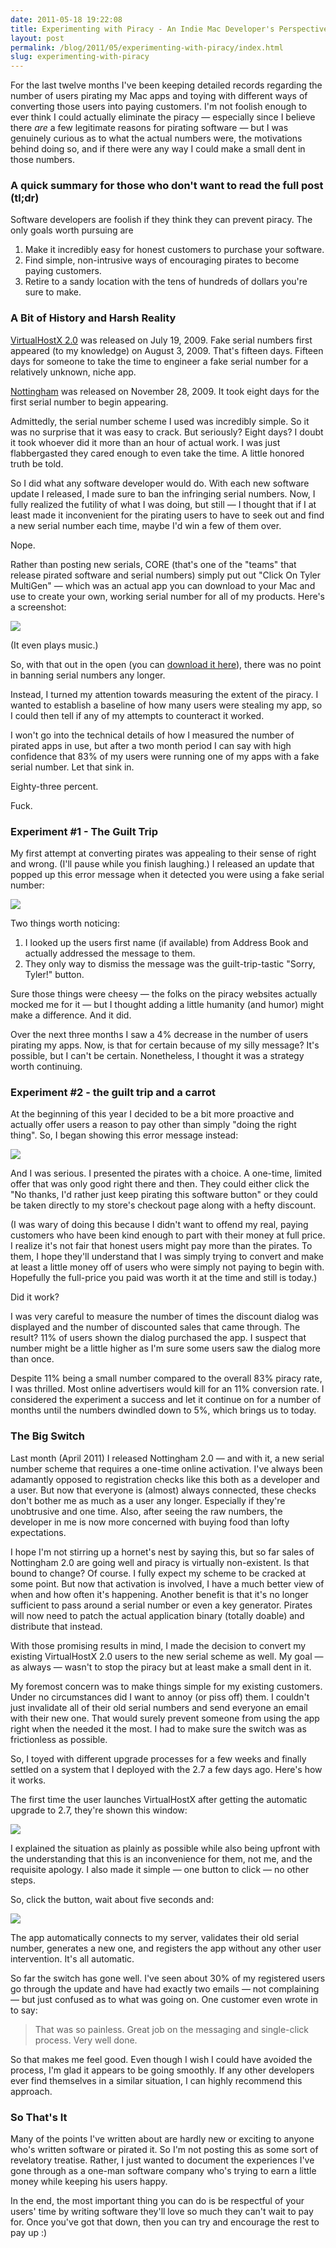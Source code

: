 ```yaml
---
date: 2011-05-18 19:22:08
title: Experimenting with Piracy - An Indie Mac Developer's Perspective
layout: post
permalink: /blog/2011/05/experimenting-with-piracy/index.html
slug: experimenting-with-piracy
---
```

For the last twelve months I've been keeping detailed records regarding the number of users pirating my Mac apps and toying with different ways of converting those users into paying customers. I'm not foolish enough to ever think I could actually eliminate the piracy &mdash; especially since I believe there *are* a few legitimate reasons for pirating software &mdash; but I was genuinely curious as to what the actual numbers were, the motivations behind doing so, and if there were any way I could make a small dent in those numbers.

### A quick summary for those who don't want to read the full post (tl;dr) ###

Software developers are foolish if they think they can prevent piracy. The only goals worth pursuing are

1. Make it incredibly easy for honest customers to purchase your software.
2. Find simple, non-intrusive ways of encouraging pirates to become paying customers.
3. Retire to a sandy location with the tens of hundreds of dollars you're sure to make.

### A Bit of History and Harsh Reality ###

[VirtualHostX 2.0](http://clickontyler.com/virtualhostx/) was released on July 19, 2009. Fake serial numbers first appeared (to my knowledge) on August 3, 2009. That's fifteen days. Fifteen days for someone to take the time to engineer a fake serial number for a relatively unknown, niche app.

[Nottingham](http://clickontyler.com/nottingham/) was released on November 28, 2009. It took eight days for the first serial number to begin appearing.

Admittedly, the serial number scheme I used was incredibly simple. So it was no surprise that it was easy to crack. But seriously? Eight days? I doubt it took whoever did it more than an hour of actual work. I was just flabbergasted they cared enough to even take the time. A little honored truth be told.

So I did what any software developer would do. With each new software update I released, I made sure to ban the infringing serial numbers. Now, I fully realized the futility of what I was doing, but still &mdash; I thought that if I at least made it inconvenient for the pirating users to have to seek out and find a new serial number each time, maybe I'd win a few of them over.

Nope.

Rather than posting new serials, CORE (that's one of the "teams" that release pirated software and serial numbers) simply put out "Click On Tyler MultiGen" &mdash; which was an actual app you can download to your Mac and use to create your own, working serial number for all of my products. Here's a screenshot:

<img src="http://cdn.clickontyler.com/blog/core.png">

(It even plays music.)

So, with that out in the open (you can [download it here](http://cdn.clickontyler.com/blog/clicky.zip)), there was no point in banning serial numbers any longer.

Instead, I turned my attention towards measuring the extent of the piracy. I wanted to establish a baseline of how many users were stealing my app, so I could then tell if any of my attempts to counteract it worked.

I won't go into the technical details of how I measured the number of pirated apps in use, but after a two month period I can say with high confidence that 83% of my users were running one of my apps with a fake serial number. Let that sink in.

Eighty-three percent.

Fuck.

### Experiment #1 - The Guilt Trip ###

My first attempt at converting pirates was appealing to their sense of right and wrong. (I'll pause while you finish laughing.) I released an update that popped up this error message when it detected you were using a fake serial number:

<img src="http://cdn.clickontyler.com/blog/guilttrip1.png">

Two things worth noticing:

1. I looked up the users first name (if available) from Address Book and actually addressed the message to them.
2. They only way to dismiss the message was the guilt-trip-tastic "Sorry, Tyler!" button.

Sure those things were cheesy &mdash; the folks on the piracy websites actually mocked me for it &mdash; but I thought adding a little humanity (and humor) might make a difference. And it did.

Over the next three months I saw a 4% decrease in the number of users pirating my apps. Now, is that for certain because of my silly message? It's possible, but I can't be certain. Nonetheless, I thought it was a strategy worth continuing.

### Experiment #2 - the guilt trip and a carrot ###

At the beginning of this year I decided to be a bit more proactive and actually offer users a reason to pay other than simply "doing the right thing". So, I began showing this error message instead:

<img src="http://cdn.clickontyler.com/blog/deal.png">

And I was serious. I presented the pirates with a choice. A one-time, limited offer that was only good right there and then. They could either click the "No thanks, I'd rather just keep pirating this software button" or they could be taken directly to my store's checkout page along with a hefty discount.

(I was wary of doing this because I didn't want to offend my real, paying customers who have been kind enough to part with their money at full price. I realize it's not fair that honest users might pay more than the pirates. To them, I hope they'll understand that I was simply trying to convert and make at least a little money off of users who were simply not paying to begin with. Hopefully the full-price you paid was worth it at the time and still is today.)

Did it work?

I was very careful to measure the number of times the discount dialog was displayed and the number of discounted sales that came through. The result? 11% of users shown the dialog purchased the app. I suspect that number might be a little higher as I'm sure some users saw the dialog more than once.

Despite 11% being a small number compared to the overall 83% piracy rate, I was thrilled. Most online advertisers would kill for an 11% conversion rate. I considered the experiment a success and let it continue on for a number of months until the numbers dwindled down to 5%, which brings us to today.

### The Big Switch ###

Last month (April 2011) I released Nottingham 2.0 &mdash; and with it, a new serial number scheme that requires a one-time online activation. I've always been adamantly opposed to registration checks like this both as a developer and a user. But now that everyone is (almost) always connected, these checks don't bother me as much as a user any longer. Especially if they're unobtrusive and one time. Also, after seeing the raw numbers, the developer in me is now more concerned with buying food than lofty expectations.

I hope I'm not stirring up a hornet's nest by saying this, but so far sales of Nottingham 2.0 are going well and piracy is virtually non-existent. Is that bound to change? Of course. I fully expect my scheme to be cracked at some point. But now that activation is involved, I have a much better view of when and how often it's happening. Another benefit is that it's no longer sufficient to pass around a serial number or even a key generator. Pirates will now need to patch the actual application binary (totally doable) and distribute that instead.

With those promising results in mind, I made the decision to convert my existing VirtualHostX 2.0 users to the new serial scheme as well. My goal &mdash; as always &mdash; wasn't to stop the piracy but at least make a small dent in it.

My foremost concern was to make things simple for my existing customers. Under no circumstances did I want to annoy (or piss off) them. I couldn't just invalidate all of their old serial numbers and send everyone an email with their new one. That would surely prevent someone from using the app right when the needed it the most. I had to make sure the switch was as frictionless as possible.

So, I toyed with different upgrade processes for a few weeks and finally settled on a system that I deployed with the 2.7 a few days ago. Here's how it works.

The first time the user launches VirtualHostX after getting the automatic upgrade to 2.7, they're shown this window:

<img src="http://cdn.clickontyler.com/blog/vhx27step1.png">

I explained the situation as plainly as possible while also being upfront with the understanding that this is an inconvenience for them, not me, and the requisite apology. I also made it simple &mdash; one button to click &mdash; no other steps.

So, click the button, wait about five seconds and:

<img src="http://cdn.clickontyler.com/blog/vhx27step2.png">

The app automatically connects to my server, validates their old serial number, generates a new one, and registers the app without any other user intervention. It's all automatic.

So far the switch has gone well. I've seen about 30% of my registered users go through the update and have had exactly two emails &mdash; not complaining &mdash; but just confused as to what was going on. One customer even wrote in to say:

 > That was so painless. Great job on the messaging and single-click process. Very well done.

So that makes me feel good. Even though I wish I could have avoided the process, I'm glad it appears to be going smoothly. If any other developers ever find themselves in a similar situation, I can highly recommend this approach.

### So That's It ###

Many of the points I've written about are hardly new or exciting to anyone who's written software or pirated it. So I'm not posting this as some sort of revelatory treatise. Rather, I just wanted to document the experiences I've gone through as a one-man software company who's trying to earn a little money while keeping his users happy.

In the end, the most important thing you can do is be respectful of your users' time by writing software they'll love so much they can't wait to pay for. Once you've got that down, then you can try and encourage the rest to pay up :)